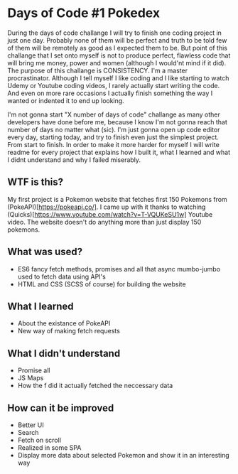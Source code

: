# Days of Code #1 Pokedex

During the days of code challange I will try to finish one coding project in just one day. Probably none of them will be perfect and truth to be told few of them will be remotely as
good as I expected them to be. But point of this challange that I set onto myself is not to produce perfect, flawless code that will bring me money, power and women (although I would'nt mind if it did).
The purpose of this challange is CONSISTENCY. I'm a master procrastinator. Although I tell myself I like coding and I like starting to watch Udemy or Youtube coding videos, I rarely actually start writing the code.
And even on more rare occasions I actually finish something the way I wanted or indented it to end up looking. 

I'm not gonna start "X number of days of code" challange as many other developers have done before me, because I know I'm not gonna reach that number of days no matter what (sic).
I'm just gonna open up code editor every day, starting today, and try to finish even just the simplest project. From start to finish.
In order to make it more harder for myself I will write readme for every project that explains how I built it, what I learned and what I didnt understand and why I failed miserably.

## WTF is this?
My first project is a Pokemon website that fetches first 150 Pokemons from (PokeAPI)[https://pokeapi.co/]. I came up with it thanks to
watching (Quicks)[https://www.youtube.com/watch?v=T-VQUKeSU1w] Youtube video. The website doesn't do anything more than just display 150 pokemons.

## What was used?
- ES6 fancy fetch methods, promises and all that async mumbo-jumbo used to fetch data using API's
- HTML and CSS (SCSS of course) for building the website

## What I learned
- About the existance of PokeAPI
- New way of making fetch requests

## What I didn't understand
- Promise all
- JS Maps
- How the f did it actually fetched the neccessary data

## How can it be improved
- Better UI
- Search 
- Fetch on scroll
- Realized in some SPA
- Display more data about selected Pokemon and show it in an interesting way
